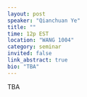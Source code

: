 ```yaml
---
layout: post
speaker: "Qianchuan Ye"
title: ""
time: 12p EST
location: "WANG 1004"
category: seminar
invited: false
link_abstract: true
bio: "TBA"
---
```

TBA
